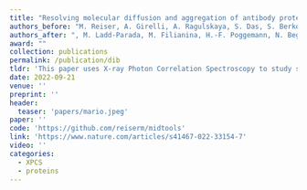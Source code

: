 ```yaml
---
title: "Resolving molecular diffusion and aggregation of antibody proteins with megahertz X-ray free-electron laser pulses"
authors_before: "M. Reiser, A. Girelli, A. Ragulskaya, S. Das, S. Berkowicz, "
authors_after: ", M. Ladd-Parada, M. Filianina, H.-F. Poggemann, N. Begam, M. Sayed Akhundzadeh, S. Timmermann, L. Randolph, Y. Chushkin, T. Seydel, U. Boesenberg, J. Hallmann, J. Möller, A. Rodriguez-Fernandez, R. Rosca, R. Schaffer, M. Scholz, R. Shayduk, A. Zozulya, A. Madsen, F. Schreiber, F. Zhang, F. Perakis, C. Gutt"
award: ""
collection: publications
permalink: /publication/dib
tldr: 'This paper uses X-ray Photon Correlation Spectroscopy to study stress–relaxation in hydrated lysozyme proteins at deeply supercooled temperatures, revealing a transition from a jammed to an viscoelastic regime linked to enhanced fluctuations and hydration water dynamics.'
date: 2022-09-21
venue: ''
preprint: ''
header: 
  teaser: 'papers/mario.jpeg'
paper: ''
code: 'https://github.com/reiserm/midtools' 
link: 'https://www.nature.com/articles/s41467-022-33154-7'
video: ''
categories:
  - XPCS
  - proteins
---
```

